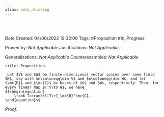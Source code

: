 ```yaml
---
alias: auto_aliasing
---
```


<br />
<br />

Date Created: 04/06/2022 19:32:00
Tags: #Proposition #In_Progress

Proved by: _Not Applicable_
Justifications: _Not Applicable_

Generalizations: _Not Applicable_
Counterexamples: _Not Applicable_

``` ad-Proposition
title: Proposition.

_Let $V$ and $W$ be finite-dimensional vector spaces over some field $K$, say with $n\coloneqq\dim V$ and $m\coloneqq\dim W$, and let $\mc{B}$ and $\mc{C}$ be bases of $V$ and $W$, respectively. Then, for every linear map $T:V\to W$, we have_
$$\begin{equation}
    \rank T=\rank\l[T\r]_\mc{B}^\mc{C}.
\end{equation}$$

```

_Proof_. 
